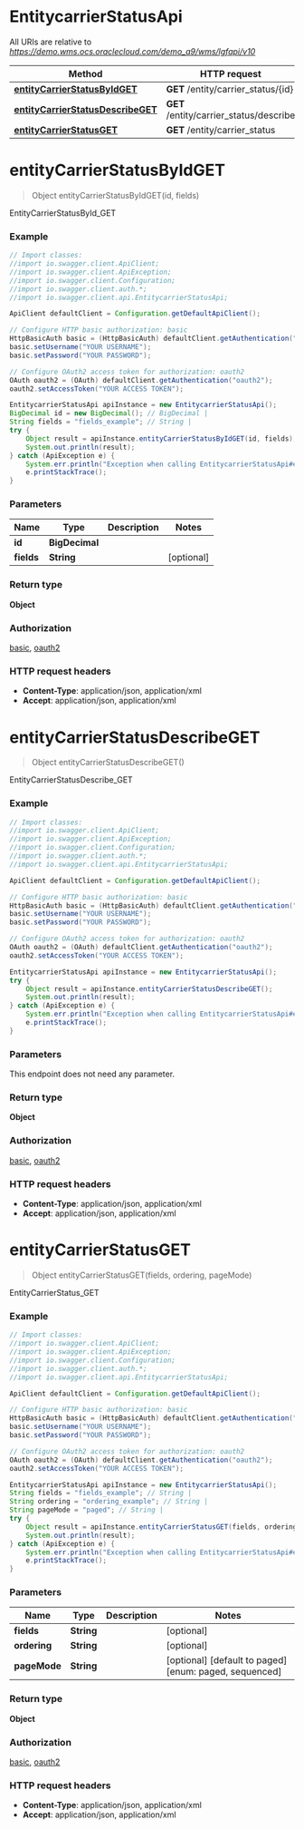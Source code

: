 # EntitycarrierStatusApi

All URIs are relative to *https://demo.wms.ocs.oraclecloud.com/demo_a9/wms/lgfapi/v10*

Method | HTTP request | Description
------------- | ------------- | -------------
[**entityCarrierStatusByIdGET**](EntitycarrierStatusApi.md#entityCarrierStatusByIdGET) | **GET** /entity/carrier_status/{id} | EntityCarrierStatusById_GET
[**entityCarrierStatusDescribeGET**](EntitycarrierStatusApi.md#entityCarrierStatusDescribeGET) | **GET** /entity/carrier_status/describe | EntityCarrierStatusDescribe_GET
[**entityCarrierStatusGET**](EntitycarrierStatusApi.md#entityCarrierStatusGET) | **GET** /entity/carrier_status | EntityCarrierStatus_GET


<a name="entityCarrierStatusByIdGET"></a>
# **entityCarrierStatusByIdGET**
> Object entityCarrierStatusByIdGET(id, fields)

EntityCarrierStatusById_GET



### Example
```java
// Import classes:
//import io.swagger.client.ApiClient;
//import io.swagger.client.ApiException;
//import io.swagger.client.Configuration;
//import io.swagger.client.auth.*;
//import io.swagger.client.api.EntitycarrierStatusApi;

ApiClient defaultClient = Configuration.getDefaultApiClient();

// Configure HTTP basic authorization: basic
HttpBasicAuth basic = (HttpBasicAuth) defaultClient.getAuthentication("basic");
basic.setUsername("YOUR USERNAME");
basic.setPassword("YOUR PASSWORD");

// Configure OAuth2 access token for authorization: oauth2
OAuth oauth2 = (OAuth) defaultClient.getAuthentication("oauth2");
oauth2.setAccessToken("YOUR ACCESS TOKEN");

EntitycarrierStatusApi apiInstance = new EntitycarrierStatusApi();
BigDecimal id = new BigDecimal(); // BigDecimal | 
String fields = "fields_example"; // String | 
try {
    Object result = apiInstance.entityCarrierStatusByIdGET(id, fields);
    System.out.println(result);
} catch (ApiException e) {
    System.err.println("Exception when calling EntitycarrierStatusApi#entityCarrierStatusByIdGET");
    e.printStackTrace();
}
```

### Parameters

Name | Type | Description  | Notes
------------- | ------------- | ------------- | -------------
 **id** | **BigDecimal**|  |
 **fields** | **String**|  | [optional]

### Return type

**Object**

### Authorization

[basic](../README.md#basic), [oauth2](../README.md#oauth2)

### HTTP request headers

 - **Content-Type**: application/json, application/xml
 - **Accept**: application/json, application/xml

<a name="entityCarrierStatusDescribeGET"></a>
# **entityCarrierStatusDescribeGET**
> Object entityCarrierStatusDescribeGET()

EntityCarrierStatusDescribe_GET



### Example
```java
// Import classes:
//import io.swagger.client.ApiClient;
//import io.swagger.client.ApiException;
//import io.swagger.client.Configuration;
//import io.swagger.client.auth.*;
//import io.swagger.client.api.EntitycarrierStatusApi;

ApiClient defaultClient = Configuration.getDefaultApiClient();

// Configure HTTP basic authorization: basic
HttpBasicAuth basic = (HttpBasicAuth) defaultClient.getAuthentication("basic");
basic.setUsername("YOUR USERNAME");
basic.setPassword("YOUR PASSWORD");

// Configure OAuth2 access token for authorization: oauth2
OAuth oauth2 = (OAuth) defaultClient.getAuthentication("oauth2");
oauth2.setAccessToken("YOUR ACCESS TOKEN");

EntitycarrierStatusApi apiInstance = new EntitycarrierStatusApi();
try {
    Object result = apiInstance.entityCarrierStatusDescribeGET();
    System.out.println(result);
} catch (ApiException e) {
    System.err.println("Exception when calling EntitycarrierStatusApi#entityCarrierStatusDescribeGET");
    e.printStackTrace();
}
```

### Parameters
This endpoint does not need any parameter.

### Return type

**Object**

### Authorization

[basic](../README.md#basic), [oauth2](../README.md#oauth2)

### HTTP request headers

 - **Content-Type**: application/json, application/xml
 - **Accept**: application/json, application/xml

<a name="entityCarrierStatusGET"></a>
# **entityCarrierStatusGET**
> Object entityCarrierStatusGET(fields, ordering, pageMode)

EntityCarrierStatus_GET



### Example
```java
// Import classes:
//import io.swagger.client.ApiClient;
//import io.swagger.client.ApiException;
//import io.swagger.client.Configuration;
//import io.swagger.client.auth.*;
//import io.swagger.client.api.EntitycarrierStatusApi;

ApiClient defaultClient = Configuration.getDefaultApiClient();

// Configure HTTP basic authorization: basic
HttpBasicAuth basic = (HttpBasicAuth) defaultClient.getAuthentication("basic");
basic.setUsername("YOUR USERNAME");
basic.setPassword("YOUR PASSWORD");

// Configure OAuth2 access token for authorization: oauth2
OAuth oauth2 = (OAuth) defaultClient.getAuthentication("oauth2");
oauth2.setAccessToken("YOUR ACCESS TOKEN");

EntitycarrierStatusApi apiInstance = new EntitycarrierStatusApi();
String fields = "fields_example"; // String | 
String ordering = "ordering_example"; // String | 
String pageMode = "paged"; // String | 
try {
    Object result = apiInstance.entityCarrierStatusGET(fields, ordering, pageMode);
    System.out.println(result);
} catch (ApiException e) {
    System.err.println("Exception when calling EntitycarrierStatusApi#entityCarrierStatusGET");
    e.printStackTrace();
}
```

### Parameters

Name | Type | Description  | Notes
------------- | ------------- | ------------- | -------------
 **fields** | **String**|  | [optional]
 **ordering** | **String**|  | [optional]
 **pageMode** | **String**|  | [optional] [default to paged] [enum: paged, sequenced]

### Return type

**Object**

### Authorization

[basic](../README.md#basic), [oauth2](../README.md#oauth2)

### HTTP request headers

 - **Content-Type**: application/json, application/xml
 - **Accept**: application/json, application/xml

